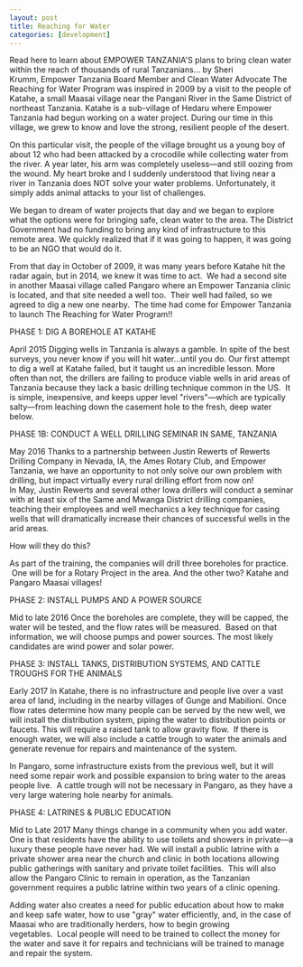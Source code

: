 ```yaml
---
layout: post
title: Reaching for Water
categories: [development]
---
```

Read here to learn about EMPOWER TANZANIA'S plans to bring clean water within the reach of thousands of rural Tanzanians...
by Sheri Krumm, Empower Tanzania Board Member and Clean Water Advocate
The Reaching for Water Program was inspired in 2009 by a visit to the people of Katahe, a small Maasai village near the Pangani River in the Same District of northeast Tanzania. Katahe is a sub-village of Hedaru where Empower Tanzania had begun working on a water project. During our time in this village, we grew to know and love the strong, resilient people of the desert.

On this particular visit, the people of the village brought us a young boy of about 12 who had been attacked by a crocodile while collecting water from the river. A year later, his arm was completely useless—and still oozing from the wound. My heart broke and I suddenly understood that living near a river in Tanzania does NOT solve your water problems. Unfortunately, it simply adds animal attacks to your list of challenges.


We began to dream of water projects that day and we began to explore what the options were for bringing safe, clean water to the area. The District Government had no funding to bring any kind of infrastructure to this remote area. We quickly realized that if it was going to happen, it was going to be an NGO that would do it.

From that day in October of 2009, it was many years before Katahe hit the radar again, but in 2014, we knew it was time to act.  We had a second site in another Maasai village called Pangaro where an Empower Tanzania clinic is located, and that site needed a well too.  Their well had failed, so we agreed to dig a new one nearby.  The time had come for Empower Tanzania to launch The Reaching for Water Program!!


PHASE 1: DIG A BOREHOLE AT KATAHE


April 2015
Digging wells in Tanzania is always a gamble. In spite of the best surveys, you never know if you will hit water...until you do. Our first attempt to dig a well at Katahe failed, but it taught us an incredible lesson. More often than not, the drillers are failing to produce viable wells in arid areas of Tanzania because they lack a basic drilling technique common in the US.  It is simple, inexpensive, and keeps upper level "rivers"—which are typically salty—from leaching down the casement hole to the fresh, deep water below.


PHASE 1B: CONDUCT A WELL DRILLING SEMINAR IN SAME, TANZANIA


May 2016
Thanks to a partnership between Justin Rewerts of Rewerts Drilling Company in Nevada, IA, the Ames Rotary Club, and Empower Tanzania, we have an opportunity to not only solve our own problem with drilling, but impact virtually every rural drilling effort from now on! In May, Justin Rewerts and several other Iowa drillers will conduct a seminar with at least six of the Same and Mwanga District drilling companies, teaching their employees and well mechanics a key technique for casing wells that will dramatically increase their chances of successful wells in the arid areas.

How will they do this?

As part of the training, the companies will drill three boreholes for practice.  One will be for a Rotary Project in the area. And the other two? Katahe and Pangaro Maasai villages!


PHASE 2: INSTALL PUMPS AND A POWER SOURCE


Mid to late 2016
Once the boreholes are complete, they will be capped, the water will be tested, and the flow rates will be measured.  Based on that information, we will choose pumps and power sources. The most likely candidates are wind power and solar power.

PHASE 3: INSTALL TANKS, DISTRIBUTION SYSTEMS, AND CATTLE TROUGHS FOR THE ANIMALS


Early 2017
In Katahe, there is no infrastructure and people live over a vast area of land, including in the nearby villages of Gunge and Mabilioni. Once flow rates determine how many people can be served by the new well, we will install the distribution system, piping the water to distribution points or faucets. This will require a raised tank to allow gravity flow.  If there is enough water, we will also include a cattle trough to water the animals and generate revenue for repairs and maintenance of the system.

In Pangaro, some infrastructure exists from the previous well, but it will need some repair work and possible expansion to bring water to the areas people live.  A cattle trough will not be necessary in Pangaro, as they have a very large watering hole nearby for animals.



PHASE 4: LATRINES & PUBLIC EDUCATION

Mid to Late 2017
Many things change in a community when you add water. One is that residents have the ability to use toilets and showers in private—a luxury these people have never had. We will install a public latrine with a private shower area near the church and clinic in both locations allowing public gatherings with sanitary and private toilet facilities.  This will also allow the Pangaro Clinic to remain in operation, as the Tanzanian government requires a public latrine within two years of a clinic opening.

Adding water also creates a need for public education about how to make and keep safe water, how to use "gray" water efficiently, and, in the case of Maasai who are traditionally herders, how to begin growing vegetables.  Local people will need to be trained to collect the money for the water and save it for repairs and technicians will be trained to manage and repair the system.


